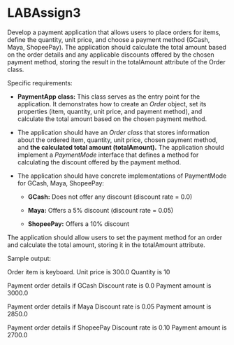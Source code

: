 # LABAssign3

Develop a payment application that allows users to place orders for items, define the quantity, unit price, and choose a payment method (GCash, Maya, ShopeePay). The application should calculate the total amount based on the order details and any applicable discounts offered by the chosen payment method, storing the result in the totalAmount attribute of the Order class.

Specific requirements:

- **PaymentApp class:** This class serves as the entry point for the application. 
It demonstrates how to create an _Order_ object, set its properties (item, quantity, unit price, and payment method), and calculate the total amount based on the chosen payment method.

- The application should have an _Order class_ that stores information about the ordered item, quantity, unit price, chosen payment method, and **the calculated total amount (totalAmount).**
The application should implement a _PaymentMode_ interface that defines a method for calculating the discount offered by the payment method.

- The application should have concrete implementations of PaymentMode for GCash, Maya, ShopeePay:

  - **GCash:** Does not offer any discount (discount rate = 0.0)

  - **Maya:** Offers a 5% discount (discount rate = 0.05) 

  - **ShopeePay:** Offers a 10% discount

The application should allow users to set the payment method for an order and calculate the total amount, storing it in the totalAmount attribute.

Sample output:

Order item is keyboard.
Unit price is 300.0
Quantity is 10

Payment order details  if GCash
Discount rate is 0.0
Payment amount is 3000.0

Payment order details if Maya
Discount rate is 0.05
Payment amount is 2850.0

Payment order details if ShopeePay
Discount rate is 0.10
Payment amount is 2700.0
